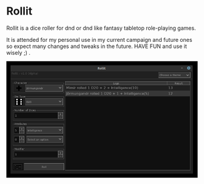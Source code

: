 # Rollit

Rollit is a dice roller for dnd or dnd like fantasy tabletop role-playing games.

It is attended for my personal use in my current campaign and future ones so expect many changes and tweaks in the future. HAVE FUN and use it wisely ;) .



![Rollit](https://github.com/Tourahi/Rollit/blob/master/public/Rollit.png)

